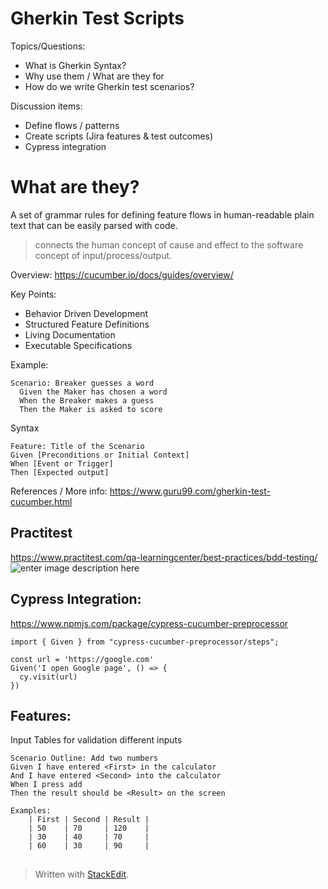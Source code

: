 
# Gherkin Test Scripts

Topics/Questions:
* What is Gherkin Syntax?
* Why use them / What are they for
* How do we write Gherkin test scenarios?

Discussion items:
* Define flows / patterns
* Create scripts (Jira features & test outcomes)
* Cypress integration

# What are they?

A set of grammar rules for defining feature flows in human-readable plain text that can be easily parsed with code.

> connects the human concept of cause and effect to the software concept of input/process/output.

Overview: https://cucumber.io/docs/guides/overview/

Key Points:
 - Behavior Driven Development
 - Structured Feature Definitions
 - Living Documentation
 - Executable Specifications

Example:
```gherkin
Scenario: Breaker guesses a word
  Given the Maker has chosen a word
  When the Breaker makes a guess
  Then the Maker is asked to score
```
Syntax
```gherkin
Feature: Title of the Scenario
Given [Preconditions or Initial Context]
When [Event or Trigger]
Then [Expected output]
```

References / More info:
https://www.guru99.com/gherkin-test-cucumber.html

## Practitest
https://www.practitest.com/qa-learningcenter/best-practices/bdd-testing/
![enter image description here](https://www.practitest.com/assets/img/learning-center/new-requirementBDD.webp)

## Cypress Integration:
https://www.npmjs.com/package/cypress-cucumber-preprocessor
```
import { Given } from "cypress-cucumber-preprocessor/steps";

const url = 'https://google.com'
Given('I open Google page', () => {
  cy.visit(url)
})
```

## Features:

Input Tables for validation different inputs
```
Scenario Outline: Add two numbers
Given I have entered <First> in the calculator
And I have entered <Second> into the calculator
When I press add
Then the result should be <Result> on the screen

Examples:
    | First | Second | Result |
    | 50    | 70     | 120    |
    | 30    | 40     | 70     |
    | 60    | 30     | 90     |
```

## 
> Written with [StackEdit](https://stackedit.io/).
<!--stackedit_data:
eyJoaXN0b3J5IjpbLTExMTk4NDg1NDcsLTE1Mzc1NzQ1MjcsMT
E5MDQ3NTg2Nyw2MTg4OTE2NzcsMTc3MjExODIwMiwtNjgxODkw
MTk1XX0=
-->